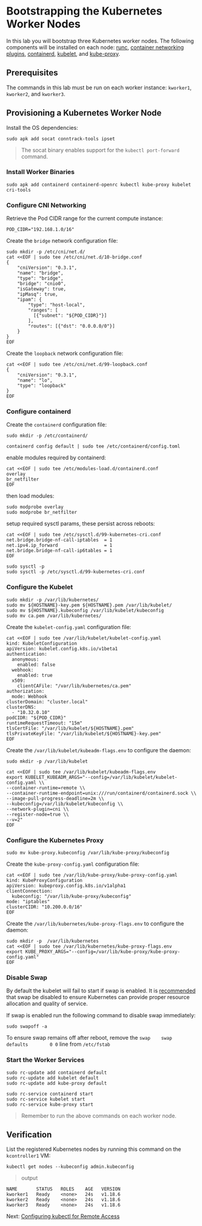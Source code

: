 # Bootstrapping the Kubernetes Worker Nodes

In this lab you will bootstrap three Kubernetes worker nodes. The following components will be installed on each node: [runc](https://github.com/opencontainers/runc), [container networking plugins](https://github.com/containernetworking/cni), [containerd](https://github.com/containerd/containerd), [kubelet](https://kubernetes.io/docs/admin/kubelet), and [kube-proxy](https://kubernetes.io/docs/concepts/cluster-administration/proxies).

## Prerequisites

The commands in this lab must be run on each worker instance: `kworker1`, `kworker2`, and `kworker3`.

## Provisioning a Kubernetes Worker Node

Install the OS dependencies:

```
sudo apk add socat conntrack-tools ipset
```

> The socat binary enables support for the `kubectl port-forward` command.

### Install Worker Binaries

```
sudo apk add containerd containerd-openrc kubectl kube-proxy kubelet cri-tools
```

### Configure CNI Networking

Retrieve the Pod CIDR range for the current compute instance:

```
POD_CIDR="192.168.1.0/16"
```

Create the `bridge` network configuration file:

```
sudo mkdir -p /etc/cni/net.d/
cat <<EOF | sudo tee /etc/cni/net.d/10-bridge.conf
{
    "cniVersion": "0.3.1",
    "name": "bridge",
    "type": "bridge",
    "bridge": "cnio0",
    "isGateway": true,
    "ipMasq": true,
    "ipam": {
        "type": "host-local",
        "ranges": [
          [{"subnet": "${POD_CIDR}"}]
        ],
        "routes": [{"dst": "0.0.0.0/0"}]
    }
}
EOF
```

Create the `loopback` network configuration file:

```
cat <<EOF | sudo tee /etc/cni/net.d/99-loopback.conf
{
    "cniVersion": "0.3.1",
    "name": "lo",
    "type": "loopback"
}
EOF
```

### Configure containerd

Create the `containerd` configuration file:

```
sudo mkdir -p /etc/containerd/
```

```
containerd config default | sudo tee /etc/containerd/config.toml
```

enable modules required by containerd:

```
cat <<EOF | sudo tee /etc/modules-load.d/containerd.conf
overlay
br_netfilter
EOF
```

then load modules:

```
sudo modprobe overlay
sudo modprobe br_netfilter
```

setup required sysctl params, these persist across reboots:

```
cat <<EOF | sudo tee /etc/sysctl.d/99-kubernetes-cri.conf
net.bridge.bridge-nf-call-iptables  = 1
net.ipv4.ip_forward                 = 1
net.bridge.bridge-nf-call-ip6tables = 1
EOF
```

```
sudo sysctl -p
sudo sysctl -p /etc/sysctl.d/99-kubernetes-cri.conf
```

### Configure the Kubelet

```
sudo mkdir -p /var/lib/kubernetes/
sudo mv ${HOSTNAME}-key.pem ${HOSTNAME}.pem /var/lib/kubelet/
sudo mv ${HOSTNAME}.kubeconfig /var/lib/kubelet/kubeconfig
sudo mv ca.pem /var/lib/kubernetes/
```

Create the `kubelet-config.yaml` configuration file:

```
cat <<EOF | sudo tee /var/lib/kubelet/kubelet-config.yaml
kind: KubeletConfiguration
apiVersion: kubelet.config.k8s.io/v1beta1
authentication:
  anonymous:
    enabled: false
  webhook:
    enabled: true
  x509:
    clientCAFile: "/var/lib/kubernetes/ca.pem"
authorization:
  mode: Webhook
clusterDomain: "cluster.local"
clusterDNS:
  - "10.32.0.10"
podCIDR: "${POD_CIDR}"
runtimeRequestTimeout: "15m"
tlsCertFile: "/var/lib/kubelet/${HOSTNAME}.pem"
tlsPrivateKeyFile: "/var/lib/kubelet/${HOSTNAME}-key.pem"
EOF
```

Create the `/var/lib/kubelet/kubeadm-flags.env` to configure the daemon:

```
sudo mkdir -p /var/lib/kubelet

cat <<EOF | sudo tee /var/lib/kubelet/kubeadm-flags.env
export KUBELET_KUBEADM_ARGS="--config=/var/lib/kubelet/kubelet-config.yaml \\
--container-runtime=remote \\
--container-runtime-endpoint=unix:///run/containerd/containerd.sock \\
--image-pull-progress-deadline=2m \\
--kubeconfig=/var/lib/kubelet/kubeconfig \\
--network-plugin=cni \\
--register-node=true \\
--v=2"
EOF
```

### Configure the Kubernetes Proxy

```
sudo mv kube-proxy.kubeconfig /var/lib/kube-proxy/kubeconfig
```

Create the `kube-proxy-config.yaml` configuration file:

```
cat <<EOF | sudo tee /var/lib/kube-proxy/kube-proxy-config.yaml
kind: KubeProxyConfiguration
apiVersion: kubeproxy.config.k8s.io/v1alpha1
clientConnection:
  kubeconfig: "/var/lib/kube-proxy/kubeconfig"
mode: "iptables"
clusterCIDR: "10.200.0.0/16"
EOF
```

Create the `/var/lib/kubernetes/kube-proxy-flags.env` to configure the daemon:

```
sudo mkdir -p  /var/lib/kubernetes
cat <<EOF | sudo tee /var/lib/kubernetes/kube-proxy-flags.env
export KUBE_PROXY_ARGS="--config=/var/lib/kube-proxy/kube-proxy-config.yaml"
EOF
```

### Disable Swap

By default the kubelet will fail to start if swap is enabled. It is [recommended](https://github.com/kubernetes/kubernetes/issues/7294) that swap be disabled to ensure Kubernetes can provide proper resource allocation and quality of service.

If swap is enabled run the following command to disable swap immediately:

```
sudo swapoff -a
```

To ensure swap remains off after reboot, remove the `swap    swap    defaults        0 0` line from `/etc/fstab`

### Start the Worker Services

```
sudo rc-update add containerd default
sudo rc-update add kubelet default
sudo rc-update add kube-proxy default

sudo rc-service containerd start
sudo rc-service kubelet start
sudo rc-service kube-proxy start
```

> Remember to run the above commands on each worker node.

## Verification

List the registered Kubernetes nodes by running this command on the `kcontroller1` VM:

```
kubectl get nodes --kubeconfig admin.kubeconfig
```

> output

```
NAME       STATUS   ROLES    AGE   VERSION
kworker1   Ready    <none>   24s   v1.18.6
kworker2   Ready    <none>   24s   v1.18.6
kworker3   Ready    <none>   24s   v1.18.6
```

Next: [Configuring kubectl for Remote Access](10-configuring-kubectl.md)
